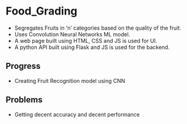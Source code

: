 # Food_Grading
- Segregates Fruits in ‘n’ categories based on the quality of the fruit. 
- Uses Convolution Neural Networks ML model. 
- A web page built using HTML, CSS and JS is used for UI. 
- A python API built using Flask and JS is used for the backend.
## Progress
- Creating Fruit Recognition model using CNN
## Problems
- Getting decent accuracy and decent performance
